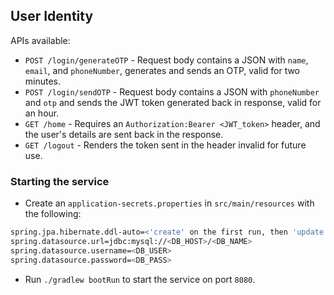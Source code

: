 ## User Identity

APIs available:
* `POST /login/generateOTP` - Request body contains a JSON with `name`, `email`, and `phoneNumber`, generates and sends an OTP, valid for two minutes.
* `POST /login/sendOTP` - Request body contains a JSON with `phoneNumber` and `otp` and sends the JWT token generated back in response, valid for an hour.
* `GET /home` - Requires an `Authorization:Bearer <JWT_token>` header, and the user's details are sent back in the response.
* `GET /logout` - Renders the token sent in the header invalid for future use.

### Starting the service

* Create an `application-secrets.properties` in `src/main/resources` with the following:
```bash
spring.jpa.hibernate.ddl-auto=<'create' on the first run, then 'update'>
spring.datasource.url=jdbc:mysql://<DB_HOST>/<DB_NAME>
spring.datasource.username=<DB_USER>
spring.datasource.password=<DB_PASS>
```
* Run `./gradlew bootRun` to start the service on port `8080`.
